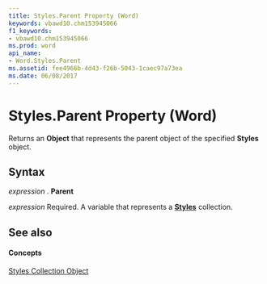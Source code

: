 ```yaml
---
title: Styles.Parent Property (Word)
keywords: vbawd10.chm153945066
f1_keywords:
- vbawd10.chm153945066
ms.prod: word
api_name:
- Word.Styles.Parent
ms.assetid: fee4966b-4d43-f26b-5043-1caec97a73ea
ms.date: 06/08/2017
---
```



# Styles.Parent Property (Word)

Returns an **Object** that represents the parent object of the specified **Styles** object.


## Syntax

 _expression_ . **Parent**

 _expression_ Required. A variable that represents a **[Styles](styles-object-word.md)** collection.


## See also


#### Concepts


[Styles Collection Object](styles-object-word.md)

